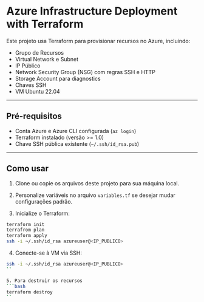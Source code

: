 # Azure Infrastructure Deployment with Terraform

Este projeto usa Terraform para provisionar recursos no Azure, incluindo:

- Grupo de Recursos
- Virtual Network e Subnet
- IP Público
- Network Security Group (NSG) com regras SSH e HTTP
- Storage Account para diagnostics
- Chaves SSH
- VM Ubuntu 22.04

---

## Pré-requisitos

- Conta Azure e Azure CLI configurada (`az login`)
- Terraform instalado (versão >= 1.0)
- Chave SSH pública existente (`~/.ssh/id_rsa.pub`)

---

## Como usar

1. Clone ou copie os arquivos deste projeto para sua máquina local.

2. Personalize variáveis no arquivo `variables.tf` se desejar mudar configurações padrão.

3. Inicialize o Terraform:

```bash
terraform init
terrafrom plan
terraform apply
ssh -i ~/.ssh/id_rsa azureuser@<IP_PUBLICO>
```

4. Conecte-se à VM via SSH:
```bash
ssh -i ~/.ssh/id_rsa azureuser@<IP_PUBLICO>
``

5. Para destruir os recursos
```bash
terraform destroy
``